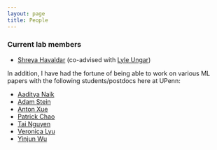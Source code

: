 ```yaml
---
layout: page
title: People  
---
```


### Current lab members

+ [Shreya Havaldar](https://shreyahavaldar.com/) (co-advised with [Lyle Ungar](https://www.cis.upenn.edu/~ungar/))

In addition, I have had the fortune of being able to work on various ML papers with the following students/postdocs here at UPenn: 

+ [Aaditya Naik](https://www.seas.upenn.edu/~asnaik/) 
+ [Adam Stein](https://www.seas.upenn.edu/~steinad/)
+ [Anton Xue](https://antonxue.github.io/)
+ [Patrick Chao](https://patrickrchao.github.io/)
+ [Tai Nguyen](https://taidnguyen.github.io/)
+ [Veronica Lyu](https://veronica320.github.io/)
+ [Yinjun Wu](https://www.seas.upenn.edu/~wuyinjun/)

